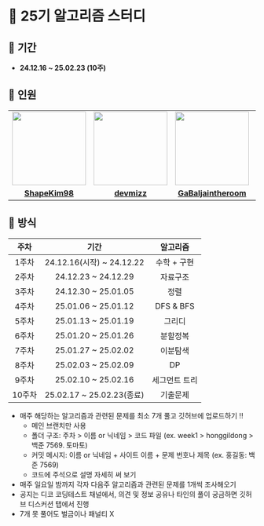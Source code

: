 # 🍈 25기 알고리즘 스터디

## 🍉 기간
- **24.12.16 ~ 25.02.23 (10주)**

## 🍜 인원
<table>
  <tr>
    <td align="center"><a href="https://github.com/ShapeKim98"><img src="https://avatars.githubusercontent.com/ShapeKim98" width="150px;" alt="">
    <td align="center"><a href="https://github.com/devmizz"><img src="https://avatars.githubusercontent.com/devmizz" width="150px;" alt="">
      <td align="center"><a href="https://github.com/GaBaljaintheroom"><img src="https://avatars.githubusercontent.com/GaBaljaintheroom" width="150px;" alt="">
    <td align="center"><a href="https://github.com/chock-cho"><img src="https://avatars.githubusercontent.com/chock-cho" width="150px;" alt="">
    <td align="center"><a href="https://github.com/yesjjin99"><img src="https://avatars.githubusercontent.com/yesjjin99" width="150px;" alt="">
    <td align="center"><a href="https://github.com/Ji-soo708"><img src="https://avatars.githubusercontent.com/Ji-soo708" width="150px;" alt="">
    <td align="center"><a href="https://github.com/fakerdeft"><img src="https://avatars.githubusercontent.com/fakerdeft" width="150px;" alt="">
  </tr>
  <tr>
    <td align="center"><a href="https://github.com/ShapeKim98"><b>ShapeKim98</b></td>
    <td align="center"><a href="https://github.com/devmizz"><b>devmizz</b></td>
    <td align="center"><a href="https://github.com/GaBaljaintheroom"><b>GaBaljaintheroom</b></td>
    <td align="center"><a href="https://github.com/chock-cho"><b>chock-cho</b></td>
    <td align="center"><a href="https://github.com/yesjjin99"><b>yesjjin99</b></td>
    <td align="center"><a href="https://github.com/Ji-soo708"><b>Ji-soo708</b></td>
    <td align="center"><a href="https://github.com/fakerdeft"><b>fakerdeft</b></td>
  </tr>
</table>

## 🍖 방식
|주차|기간|알고리즘|
|:---:|:---:|:---:|
|1주차|24.12.16(시작) ~ 24.12.22|수학 + 구현|
|2주차|24.12.23 ~ 24.12.29|자료구조|
|3주차|24.12.30 ~ 25.01.05|정렬|
|4주차|25.01.06 ~ 25.01.12|DFS & BFS|
|5주차|25.01.13 ~ 25.01.19|그리디|
|6주차|25.01.20 ~ 25.01.26|분할정복|
|7주차|25.01.27 ~ 25.02.02|이분탐색|
|8주차|25.02.03 ~ 25.02.09|DP|
|9주차|25.02.10 ~ 25.02.16|세그먼트 트리|
|10주차|25.02.17 ~ 25.02.23(종료)|기출문제|

- 매주 해당하는 알고리즘과 관련된 문제를 최소 7개 풀고 깃허브에 업로드하기 !!
  - 메인 브랜치만 사용
  - 폴더 구조: 주차 > 이름 or 닉네임 > 코드 파일 (ex. week1 > honggildong > 백준 7569. 토마토)
  - 커밋 메시지: 이름 or 닉네임 + 사이트 이름 + 문제 번호나 제목 (ex. 홍길동: 백준 7569)
  - 코드에 주석으로 설명 자세히 써 보기
- 매주 일요일 밤까지 각자 다음주 알고리즘과 관련된 문제를 1개씩 조사해오기
- 공지는 디코 코딩테스트 채널에서, 의견 및 정보 공유나 타인의 풀이 궁금하면 깃허브 디스커션 탭에서 진행
- 7개 못 풀어도 벌금이나 패널티 X
